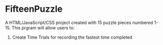 # FifteenPuzzle

A HTML/JavaScript/CSS project created with 15 puzzle pieces numbered 1-15. This prgram will allow users to:

1. Create Time Trials for recording the fastest time completed
